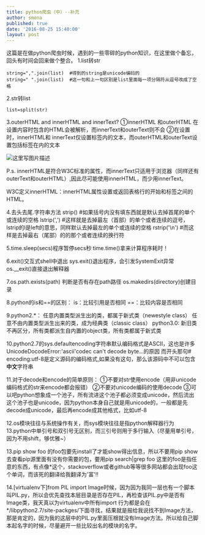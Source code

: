 ```yaml
---
title: python爬虫（中）--补充
author: smona
published: true
date: '2016-08-25 15:40:00'
layout: post
---
```


这篇是在做python爬虫时候，遇到的一些零碎的python知识，在这里做个备忘，回头有时间会回来做个整合。
1.list转str

```
string=",".join(list)  #得到的string是unicode编码的
string=" ".join(list)  #这一句和上一句区别是list里面每一项分隔符从逗号改成了空格
```

2.str转list

```
list=split(str)
```
3.outerHTML and innerHTML and innerText?
①innerHTML 和outerHTML 在设置内容时包含的HTML会被解析，而innerText和outerText则不会
②在设置时，innerHTML和 innerText仅设置标签内的文本，而outerHTML和outerText设置包括标签在内的文本

![这里写图片描述](http://img.blog.csdn.net/20160825160616625)

P.s. innerHTML是符合W3C标准的属性，而innerText只适用于浏览器（同样还有outerText和outerHTML）,因此尽可能使用innerHTML，而少用innerText。

W3C定义innerHTML：innerHTML属性设置或返回表格行的开始和标签之间的HTML。

4.去头去尾.字符串方法
strip()  #如果括号内没有填东西就是默认去掉首尾的单个或连续的空格
lstrip(',')  #这样就是去掉最左（首部）的单个或者连续的逗号，lstrip的l是left的意思，同样默认去掉最左的单个或连续的空格
rstrip('\n')  #而这样是去掉最右（尾部）的的那个或者连续的换行符

5.time.sleep(secs)程序暂停secs秒
time.time()拿来计算程序耗时！

6.exit()交互式shell中退出
sys.exit()退出程序，会引发SystemExit异常
os.__exit()直接退出解释器

7.os.path.exists(path) 判断是否有存在path路径
os.makedirs(directory)创建目录

8.python的is和==的区别：
is：比较引用是否相同
==：比较内容是否相同

9.python2.*：
任意内置类型派生出的类，都属于新式类（newestyle class）
任意不由内置类型派生出来的类，成为经典类（classic class）
python3.0:
新旧类不再区分，所有类都派生自内置的object类，所有类都属于新式类

10.python2.7的sys.defaultencoding字符串默认编码格式是ASCII，这也是许多UnicodeDocodeError:'ascii'codec can't decode byte...的原因
而开头那句# encoding:utf-8是定义源码的编码格式,如果没有这句，那么该源码中不可以包含**中文**字符串

11.对于decode和encode的简单原则：
①不要对str使用encode（用非unicode编码格式的str来encode都会报错）
②不要对unicode编码的使用decode
③可以吧python想象成一个池子，所有流进这个池子都必须变成unicode，然后流出这个池子也是unicode，因为python本身自己就是用unicode的，一般都是先decode成unicode，最后再encode成其他格式，比如utf-8

12.os模块往往与系统操作有关，而sys模块往往是指python解释器行为
13.python中单引号和双引号无区别，而三引号则用于多行输入（尽量用单引号，因为不用shift，够优雅~）

13.pip show foo 的foo包要先install了才能show得出信息，所以不要用pip show去查看pip源里面有没有你需要的包，要用pip search|grep foo
这里的foo是指任意的东西，有点像*这个，stackoverflow或者github等等很多网站都会出现foo这个单词，而该死的翻译给我翻译为'富'!!

14.[virtualenv下]from PIL import Image时候，因为因为我同一层也有一个脚本叫PIL.py，所以会优先查找本层目录是否存在PIL，再检查该PIL.py中是否有Image类，我天真以为virtualenv中所有import 行为都是会在 */libpython2.7/site-packges/下面寻找，结果就是报给我说找不到Image方法，那是肯定的，因为我的这层中的PIL.py里面压根就没有Image方法。所以给自己脚本起名字的时候，尽量避开一些比较出名的模块的名字。
